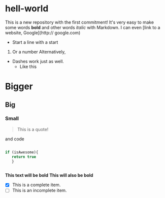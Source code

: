 # hell-world

This is a new repository with the first commitment! 
It's very easy to make some words **bold** and other words *italic* with Markdown.
I can even [link to a website, Google](http:// google.com)
* Start a line with a start 
1. Or a number
Alternatively, 
- Dashes work just as well.
   - Like this

# Bigger
## Big
### Small
> This is a quote!

and code

```javascript

if (isAwesome){
   return true
   }
   
```

**This text will be bold**
__This will also be bold__

- [x] This is a complete item.
- [ ] This is an incomplete item.
